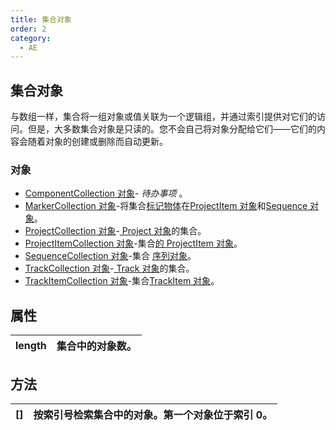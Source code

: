 ```yaml
---
title: 集合对象
order: 2
category:
  - AE
---
```


## 集合对象

与数组一样，集合将一组对象或值关联为一个逻辑组，并通过索引提供对它们的访问。但是，大多数集合对象是只读的。您不会自己将对象分配给它们——它们的内容会随着对象的创建或删除而自动更新。

### 对象

- [ComponentCollection 对象](https://ppro-scripting.docsforadobe.dev/collection/componentcollection.html#componentcollection)- _待办事项_ 。
- [MarkerCollection 对象](https://ppro-scripting.docsforadobe.dev/collection/markercollection.html#markercollection)-将集合[标记物体](https://ppro-scripting.docsforadobe.dev/general/marker.html#marker)在[ProjectItem 对象](https://ppro-scripting.docsforadobe.dev/item/projectitem.html#projectitem)和[Sequence 对象](https://ppro-scripting.docsforadobe.dev/sequence/sequence.html#sequence)。
- [ProjectCollection 对象](https://ppro-scripting.docsforadobe.dev/collection/projectcollection.html#projectcollection)-[ Project 对象](https://ppro-scripting.docsforadobe.dev/general/project.html#project)的集合。
- [ProjectItemCollection 对象](https://ppro-scripting.docsforadobe.dev/collection/projectitemcollection.html#projectitemcollection)-集合[的 ProjectItem 对象](https://ppro-scripting.docsforadobe.dev/item/projectitem.html#projectitem)。
- [SequenceCollection 对象](https://ppro-scripting.docsforadobe.dev/collection/sequencecollection.html#sequencecollection)-集合 [序列对象](https://ppro-scripting.docsforadobe.dev/sequence/sequence.html#sequence)。
- [TrackCollection 对象](https://ppro-scripting.docsforadobe.dev/collection/trackcollection.html#trackcollection)-[ Track 对象](https://ppro-scripting.docsforadobe.dev/sequence/track.html#track)的集合。
- [TrackItemCollection 对象](https://ppro-scripting.docsforadobe.dev/collection/trackitemcollection.html#trackitemcollection)-集合[TrackItem 对象](https://ppro-scripting.docsforadobe.dev/item/trackitem.html#trackitem)。

## 属性

| length | 集合中的对象数。 |
| ------ | ---------------- |

## 方法

| []  | 按索引号检索集合中的对象。第一个对象位于索引 0。 |
| --- | ------------------------------------------------ |
